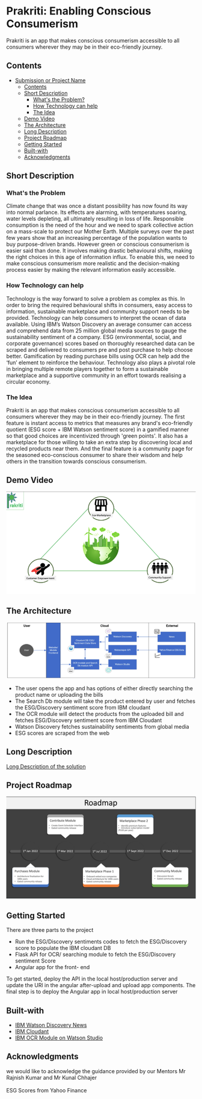 # Prakriti: Enabling Conscious Consumerism
Prakriti is an app that makes conscious consumerism accessible to all consumers wherever they may be in their eco-friendly journey. 

## Contents
* [Submission or Project Name](#Prakriti)
    * [Contents](#Contents)
    * [Short Description](#Short-description)
         * [What's the Problem?](#what's-the-problem)
         * [How Technology can help](#how-technology-can-help)
         * [The Idea](#the-idea)
    * [Demo Video](#Demo-video)
    * [The Architecture](#the-architecture)
    * [Long Description](#Long-description)
    * [Project Roadmap](#Project-Roadmap)
    * [Getting Started](#Getting-started)
    * [Built-with](#Built-with)
    * [Acknowledgments](#Acknowledgments)


## Short Description
### What's the Problem
Climate change that was once a distant possibility has now found its way into normal parlance. Its effects are alarming, with temperatures soaring, water levels depleting, all ultimately resulting in loss of life. Responsible consumption is the need of the hour and we need to spark collective action on a mass-scale to protect our Mother Earth. Multiple surveys over the past few years show that an increasing percentage of the population wants to buy purpose-driven brands. However green or conscious consumerism is easier said than done. It involves making drastic behavioural shifts, making the right choices in this age of information influx. To enable this, we need to make conscious consumerism more realistic and the decision-making process easier by making the relevant information easily accessible.

### How Technology can help
Technology is the way forward to solve a problem as complex as this. In order to bring the required behavioural shifts in consumers, easy access to information, sustainable marketplace and community support needs to be provided. Technology can help consumers to interpret the ocean of data available. Using IBM’s Watson Discovery an average consumer can access and comprehend data from 25 million global media sources to gauge the sustainability sentiment of a company. ESG (environmental, social, and corporate governance) scores based on thoroughly researched data can be scraped and delivered to consumers pre and post purchase to help choose better. Gamification by reading purchase bills using OCR can help add the ‘fun’ element to reinforce the behaviour. Technology also plays a pivotal role  in bringing multiple remote players together to form a sustainable marketplace and a supportive community in an effort towards realising a circular economy.

### The Idea
Prakriti is an app that makes conscious consumerism accessible to all consumers wherever they may be in their eco-friendly journey. The first feature is instant access to metrics that measures any brand's eco-friendly quotient (ESG score + IBM Watson sentiment score) in a gamified manner so that good choices are incentivized through 'green points'. It also has a marketplace for those willing to take an extra step by discovering local and recycled products near them. And the final feature is a community page for the seasoned eco-conscious consumer to share their wisdom and help others in the transition towards conscious consumerism.

## Demo Video
[![Demo](Thumbnail.png)](https://www.youtube.com/watch?v=1GEbIXslcAc)

## The Architecture
![Architecture](https://github.com/shalu143/Call_for_Code/blob/main/The%20Architecture.png)
* The user opens the app and has options of either directly searching the product name or uploading the bills
* The Search Db module will take the product entered by user and fetches the ESG/Discovery sentiment score from IBM cloudant
* The OCR module will detect the products from the uploaded bill and fetches ESG/Discovery sentiment score from IBM Cloudant
* Watson Discovery fetches sustainability sentiments from global media
* ESG scores are scraped from the web


## Long Description
[Long Description of the solution](https://github.com/shalu143/Call_for_Code/blob/main/Documents/Long_Description.md)

## Project Roadmap
[![RoadMap](Roadmap.png)](https://github.com/shalu143/Call_for_Code/blob/main/Documents/Prakriti_Roadmap.pdf)

## Getting Started
There are three parts to the project
* Run the ESG/Discovery sentiments codes to fetch the ESG/Discovery score to populate the IBM cloudant DB
* Flask API for OCR/ searching module to fetch the ESG/Discovery sentiment Score
* Angular app for the front- end

To get started, deploy the API in the local host/production server and update the URl in the angular after-upload and upload app components.
The final step is to deploy the Angular app in local host/production server

## Built-with
* [IBM Watson Discovery News](https://www.ibm.com/watson/services/discovery-news/)
* [IBM Cloudant](https://www.ibm.com/cloud/cloudant)
* [IBM OCR Module on Watson Studio](http://max-ocr.codait-prod-41208c73af8fca213512856c7a09db52-0000.us-east.containers.appdomain.cloud/)

## Acknowledgments
we would like to acknowledge the guidance provided by our Mentors Mr Rajnish Kumar and Mr Kunal Chhajer<br>
<br>
ESG Scores from Yahoo Finance
